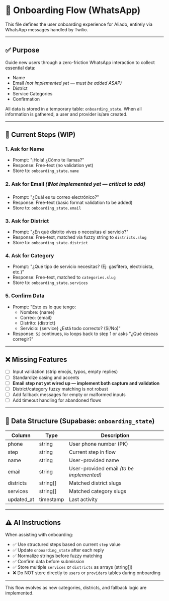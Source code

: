 # 🤖 Onboarding Flow (WhatsApp)

This file defines the user onboarding experience for Aliado, entirely via WhatsApp messages handled by Twilio.

---

## ✅ Purpose

Guide new users through a zero-friction WhatsApp interaction to collect essential data:

- Name
- Email _(not implemented yet — must be added ASAP)_
- District
- Service Categories
- Confirmation

All data is stored in a temporary table: `onboarding_state`. When all information is gathered, a user and provider is/are created.

---

## 👥 Current Steps (WIP)

### 1. Ask for Name

- Prompt: "¡Hola! ¿Cómo te llamas?"
- Response: Free-text (no validation yet)
- Store to: `onboarding_state.name`

### 2. Ask for Email _(❗Not implemented yet — critical to add)_

- Prompt: "¿Cuál es tu correo electrónico?"
- Response: Free-text (basic format validation to be added)
- Store to: `onboarding_state.email`

### 3. Ask for District

- Prompt: "¿En qué distrito vives o necesitas el servicio?"
- Response: Free-text, matched via fuzzy string to `districts.slug`
- Store to: `onboarding_state.district`

### 4. Ask for Category

- Prompt: "¿Qué tipo de servicio necesitas? (Ej: gasfitero, electricista, etc.)"
- Response: Free-text, matched to `categories.slug`
- Store to: `onboarding_state.services`

### 5. Confirm Data

- Prompt: "Esto es lo que tengo:
  - Nombre: {name}
  - Correo: {email}
  - Distrito: {district}
  - Servicio: {service}
    ¿Está todo correcto? (Sí/No)"
- Response: `Sí` continues, `No` loops back to step 1 or asks "¿Qué deseas corregir?"

---

## ❌ Missing Features

- [ ] Input validation (strip emojis, typos, empty replies)
- [ ] Standardize casing and accents
- [ ] **Email step not yet wired up — implement both capture and validation**
- [ ] District/category fuzzy matching is not robust
- [ ] Add fallback messages for empty or malformed inputs
- [ ] Add timeout handling for abandoned flows

---

## 📂 Data Structure (Supabase: `onboarding_state`)

| Column     | Type      | Description                               |
| ---------- | --------- | ----------------------------------------- |
| phone      | string    | User phone number (PK)                    |
| step       | string    | Current step in flow                      |
| name       | string    | User-provided name                        |
| email      | string    | User-provided email _(to be implemented)_ |
| districts  | string[]  | Matched district slugs                    |
| services   | string[]  | Matched category slugs                    |
| updated_at | timestamp | Last activity                             |

---

## ⚠️ AI Instructions

When assisting with onboarding:

- ✅ Use structured steps based on current `step` value
- ✅ Update `onboarding_state` after each reply
- ✅ Normalize strings before fuzzy matching
- ✅ Confirm data before submission
- ✅ Store multiple `services` or `districts` as arrays (string[])
- ❌ Do NOT store directly to `users` or `providers` tables during onboarding

---

This flow evolves as new categories, districts, and fallback logic are implemented.
